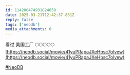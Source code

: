 ```yaml
---
id: 114200474931824659
date: 2025-03-21T12:42:37.831Z
reply: false
tags: ['neodb']
media_attachments: 0
---
```


看过 美国工厂 🌕🌕🌕🌕🌕   
[https://neodb.social/movie/41yuPRapaJXeHbsc7olvew](https://neodb.social/movie/41yuPRapaJXeHbsc7olvew)

[#NeoDB](https://e5n.cc/tags/NeoDB)

